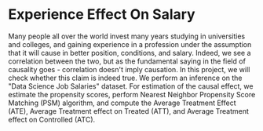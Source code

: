# Experience Effect On Salary

Many people all over the world invest many years studying in universities and colleges, and gaining experience in a profession under the assumption that it will cause in better position, conditions, and salary. Indeed, we see a correlation between the two, but as the fundamental saying in the field of causality goes - correlation doesn't imply causation. In this project, we will check whether this claim is indeed true. 
    We perform an inference on the "Data Science Job Salaries" dataset. For estimation of the causal effect, we estimate the propensity scores, perform Nearest Neighbor Propensity Score Matching (PSM) algorithm, and compute the Average Treatment Effect (ATE),  Average Treatment effect on Treated (ATT), and Average Treatment effect on Controlled (ATC).
